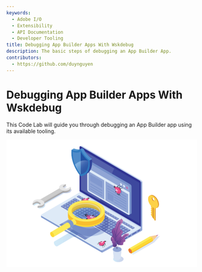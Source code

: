 ```yaml
---
keywords:
  - Adobe I/O
  - Extensibility
  - API Documentation
  - Developer Tooling
title: Debugging App Builder Apps With Wskdebug
description: The basic steps of debugging an App Builder App.
contributors:
  - https://github.com/duynguyen
---
```


# Debugging App Builder Apps With Wskdebug

This Code Lab will guide you through debugging an App Builder app using its available tooling.

![front-banner](assets/front-banner.png)
